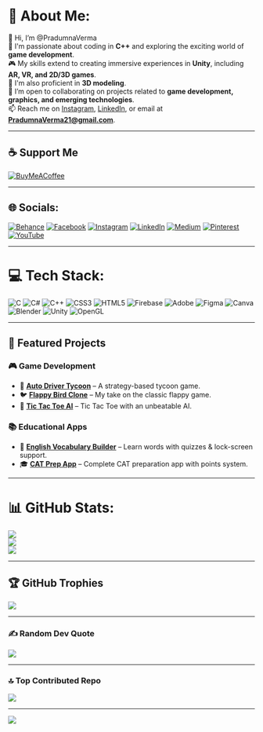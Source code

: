 # 💫 About Me:
👋 Hi, I’m @PradumnaVerma  
👀 I'm passionate about coding in **C++** and exploring the exciting world of **game development**.  
🎮 My skills extend to creating immersive experiences in **Unity**, including **AR, VR, and 2D/3D games**.  
🎨 I'm also proficient in **3D modeling**.  
💞️ I’m open to collaborating on projects related to **game development, graphics, and emerging technologies**.  
📫 Reach me on [Instagram](https://instagram.com/praduman_verma), [LinkedIn](https://www.linkedin.com/in/pradumna-verma/), or email at **PradumnaVerma21@gmail.com**.  

---

## ☕ Support Me
[![BuyMeACoffee](https://img.shields.io/badge/☕%20Buy%20Me%20a%20Coffee-ffdd00?style=for-the-badge&logo=buy-me-a-coffee&logoColor=black)](https://buymeacoffee.com/pradumnaverma)

---

## 🌐 Socials:
[![Behance](https://img.shields.io/badge/Behance-1769ff?logo=behance&logoColor=white)](https://www.behance.net/PradumnaVerma)
[![Facebook](https://img.shields.io/badge/Facebook-%231877F2.svg?logo=Facebook&logoColor=white)](https://www.facebook.com/profile.php?id=61556551251095)
[![Instagram](https://img.shields.io/badge/Instagram-%23E4405F.svg?logo=Instagram&logoColor=white)](https://instagram.com/praduman_verma)
[![LinkedIn](https://img.shields.io/badge/LinkedIn-%230077B5.svg?logo=linkedin&logoColor=white)](https://www.linkedin.com/in/pradumna-verma/)
[![Medium](https://img.shields.io/badge/Medium-12100E?logo=medium&logoColor=white)](https://medium.com/@PradumnaVerma)
[![Pinterest](https://img.shields.io/badge/Pinterest-%23E60023.svg?logo=Pinterest&logoColor=white)](https://in.pinterest.com/Pradumna_Verma/)
[![YouTube](https://img.shields.io/badge/YouTube-%23FF0000.svg?logo=YouTube&logoColor=white)](https://www.youtube.com/@CodeAndBeyond-Pradumna)

---

# 💻 Tech Stack:
![C](https://img.shields.io/badge/c-%2300599C.svg?style=for-the-badge&logo=c&logoColor=white) 
![C#](https://img.shields.io/badge/c%23-%23239120.svg?style=for-the-badge&logo=csharp&logoColor=white) 
![C++](https://img.shields.io/badge/c++-%2300599C.svg?style=for-the-badge&logo=c%2B%2B&logoColor=white) 
![CSS3](https://img.shields.io/badge/css3-%231572B6.svg?style=for-the-badge&logo=css3&logoColor=white) 
![HTML5](https://img.shields.io/badge/html5-%23E34F26.svg?style=for-the-badge&logo=html5&logoColor=white) 
![Firebase](https://img.shields.io/badge/firebase-%23039BE5.svg?style=for-the-badge&logo=firebase) 
![Adobe](https://img.shields.io/badge/adobe-%23FF0000.svg?style=for-the-badge&logo=adobe&logoColor=white) 
![Figma](https://img.shields.io/badge/figma-%23F24E1E.svg?style=for-the-badge&logo=figma&logoColor=white) 
![Canva](https://img.shields.io/badge/Canva-%2300C4CC.svg?style=for-the-badge&logo=Canva&logoColor=white) 
![Blender](https://img.shields.io/badge/blender-%23F5792A.svg?style=for-the-badge&logo=blender&logoColor=white) 
![Unity](https://img.shields.io/badge/unity-%23000000.svg?style=for-the-badge&logo=unity&logoColor=white) 
![OpenGL](https://img.shields.io/badge/OpenGL-white?logo=OpenGL&style=for-the-badge)  

---

## 🚀 Featured Projects  

### 🎮 Game Development  
- 🏹 [**Auto Driver Tycoon**](https://github.com/PradumnaVerma/AutoDriverTycoon) – A strategy-based tycoon game.  
- 🐦 [**Flappy Bird Clone**](https://github.com/PradumnaVerma/FlappyBirdClone) – My take on the classic flappy game.  
- 🎲 [**Tic Tac Toe AI**](https://github.com/PradumnaVerma/TicTacToeAI) – Tic Tac Toe with an unbeatable AI.  

### 📚 Educational Apps  
- 📖 [**English Vocabulary Builder**](https://github.com/PradumnaVerma/VocabBuilder) – Learn words with quizzes & lock-screen support.  
- 🎓 [**CAT Prep App**](https://github.com/PradumnaVerma/CATPrepApp) – Complete CAT preparation app with points system.  

---

# 📊 GitHub Stats:
![](https://github-readme-stats.vercel.app/api?username=PradumnaVerma&theme=default_repocard&hide_border=false&include_all_commits=true&count_private=true)<br/>
![](https://github-readme-streak-stats.herokuapp.com/?user=PradumnaVerma&theme=default_repocard&hide_border=false)<br/>
![](https://github-readme-stats.vercel.app/api/top-langs/?username=PradumnaVerma&theme=default_repocard&hide_border=false&include_all_commits=true&count_private=true&layout=compact)

---

## 🏆 GitHub Trophies
![](https://github-profile-trophy.vercel.app/?username=PradumnaVerma&theme=radical&no-frame=false&no-bg=false&margin-w=4)

---

### ✍️ Random Dev Quote
![](https://quotes-github-readme.vercel.app/api?type=horizontal&theme=dark)

---

### 🔝 Top Contributed Repo
![](https://github-contributor-stats.vercel.app/api?username=PradumnaVerma&limit=5&theme=dark&combine_all_yearly_contributions=true)

---

[![](https://visitcount.itsvg.in/api?id=PradumnaVerma&icon=0&color=7)](https://visitcount.itsvg.in)
